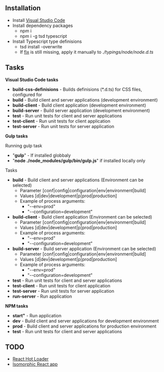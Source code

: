 ## Installation
* Install [Visual Studio Code](https://code.visualstudio.com/)
* Install dependency packages
    - npm i
    - npm i -g tsd typescript
* Install Typescript type definisions
    - tsd install -overwrite
    - If [fix](https://github.com/DefinitelyTyped/DefinitelyTyped/commit/2966b1b8bad3b515b8ebeaaf40d95809a46e74a8) is still missing, apply it manually to  *./typings/node/node.d.ts*

## Tasks
**Visual Studio Code tasks**
* **build-css-definisions** - Builds definisions (*.d.ts) for CSS files, configured for 
* **build** - Build client and server applications (development environment)
* **build-client** - Build client application (development environment)
* **build-server** - Build server application (development environment)
* **test** - Run unit tests for client and server applications
* **test-client** - Run unit tests for client application
* **test-server** - Run unit tests for server application

**Gulp tasks**

Running gulp task
* "**gulp**" - If installed globbaly
* "**node ./node_modules/gulp/bin/gulp.js**" if installed locally only

Tasks
* **build** - Build client and server applications (Environment can be selected)
    - Parameter [conf|config|configuration|env|environment|build]
    - Values [d|dev|development|p|prod|production]
    - Example of process arguments:
        - "--env=prod"
        - "--configuration=development"
* **build-client** - Build client application (Environment can be selected)
    - Parameter [conf|config|configuration|env|environment|build]
    - Values [d|dev|development|p|prod|production]
    - Example of process arguments:
        - "--env=prod"
        - "--configuration=development"
* **build-server** - Build server application (Environment can be selected)
    - Parameter [conf|config|configuration|env|environment|build]
    - Values [d|dev|development|p|prod|production]
    - Example of process arguments:
        - "--env=prod"
        - "--configuration=development"
* **test** - Run unit tests for client and server applications
* **test-client** - Run unit tests for client application
* **test-server** - Run unit tests for server application
* **run-server** - Run application

**NPM tasks**

* **start"** - Run application
* **dev** - Build client and server applications for development environment
* **prod** - Build client and server applications for production environment
* **test** - Run unit tests for client and server applications

## TODO
* [React Hot Loader](https://github.com/gaearon/react-hot-loader)
* [Isomorphic React app](http://jmfurlott.com/tutorial-setting-up-a-simple-isomorphic-react-app/)